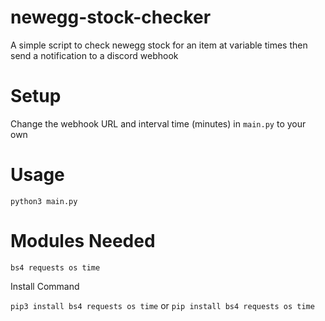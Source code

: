 # newegg-stock-checker

A simple script to check newegg stock for an item at variable times then send a notification to a discord webhook

# Setup

Change the webhook URL and interval time (minutes) in ``` main.py ``` to your own

# Usage

``` python3 main.py ```

# Modules Needed

``` bs4 requests os time ```

Install Command

``` pip3 install bs4 requests os time ```
or
``` pip install bs4 requests os time ```
